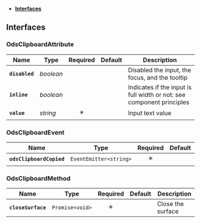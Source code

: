 * [**Interfaces**](#interfaces)

## Interfaces

### OdsClipboardAttribute
|Name | Type | Required | Default | Description|
|---|---|:---:|---|---|
|**`disabled`** | _boolean_ |  |  | Disabled the input, the focus, and the tooltip|
|**`inline`** | _boolean_ |  |  | Indicates if the input is full width or not: see component principles|
|**`value`** | _string_ | ✴️ |  | Input text value|

### OdsClipboardEvent
|Name | Type | Required | Default | Description|
|---|---|:---:|---|---|
|**`odsClipboardCopied`** | `EventEmitter<string>` | ✴️ |  | |

### OdsClipboardMethod
|Name | Type | Required | Default | Description|
|---|---|:---:|---|---|
|**`closeSurface`** | `Promise<void>` | ✴️ |  | Close the surface|